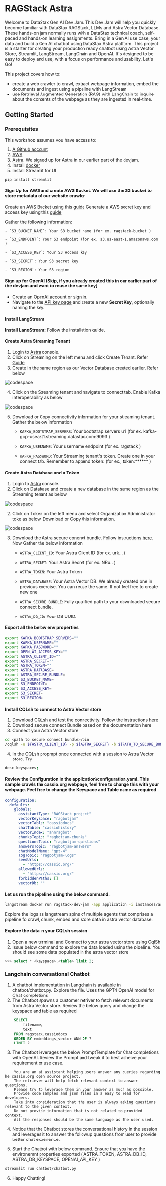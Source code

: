 # RAGStack Astra

Welcome to DataStax Gen AI Dev Jam. This Dev Jam will help you quickly become familiar with DataStax RAGStack, LLMs and Astra Vector Database. These hands-on jam normally runs with a DataStax technical coach, self-paced and hands-on learning assignments. Bring in a Gen AI use case, your data and build a Gen AI chatbot using DataStax Astra platform.
This project is a starter for creating your production ready chatbot using Astra Vector Store, Streamlit, LangStream, LangChain and OpenAI. It's designed to be easy to deploy and use, with a focus on performance and usability. Let's Go!

This project covers how to:
- create a web crawler to crawl, extract webpage information, embed the documents and ingest using a pipeline with LangStream
- use Retrieval Augmented Generation (RAG) with LangChain to inquire about the contents of the webpage as they are ingested in real-time. 

## Getting Started

### Prerequisites

This workshop assumes you have access to:
1. [A Github account](https://github.com)
2. [AWS](https://console.aws.amazon.com)
3. [Astra](https://astra.datastax.com/). We signed up for Astra in our earlier part of the devjam. 
4. Install [docker](https://www.docker.com/get-started/)
5. Install Streamlit for UI

```python
pip install streamlit
```

#### Sign Up for AWS and create AWS Bucket. We will use the S3 bucket to store metadata of our website crawler

Create an AWS Bucket using this [guide](https://docs.aws.amazon.com/AmazonS3/latest/userguide/creating-bucket.html)
Generate a AWS secret key and access key using this [guide](https://docs.aws.amazon.com/IAM/latest/UserGuide/id_root-user_manage_add-key.html)

Gather the following information:

    - `S3_BUCKET_NAME`: Your S3 bucket name (for ex. ragstack-bucket )
    
    - `S3_ENDPOINT`: Your S3 endpoint (for ex. s3.us-east-1.amazonaws.com )

    - `S3_ACCESS_KEY`: Your S3 Access key

    - `S3_SECRET`: Your S3 secret key

    - `S3_REGION`: Your S3 region

#### Sign up for OpenAI (Skip, if you already created this in our earlier part of the devjam and want to reuse the same key)

- Create an [OpenAI account](https://platform.openai.com/signup) or [sign in](https://platform.openai.com/login).
- Navigate to the [API key page](https://platform.openai.com/account/api-keys) and create a new **Secret Key**, optionally naming the key.

#### Install LangStream

**Install LangStream:** Follow the [installation guide](https://github.com/LangStream/langstream#installation).
   
#### Create Astra Streaming Tenant

1. Login to [Astra](https://astra.datastax.com/) console.
2. Click on Streaming on the left menu and click Create Tenant. Refer [Guide](https://docs.datastax.com/en/streaming/astra-streaming/getting-started/index.html)
3. Create in the same region as our Vector Database created earlier. Refer below

![codespace](./images/createstream.png)


4. Click on the Streaming tenant and navigate to connect tab. Enable Kafka interoperability as below


![codespace](./images/enablekafka.png)

5. Download or Copy connectivity information for your streaming tenant. Gather the below information


    - `KAFKA_BOOTSTRAP_SERVERS`: Your bootstrap.servers url (for ex. kafka-gcp-useast1.streaming.datastax.com:9093 )
    
    - `KAFKA_USERNAME`: Your username endpoint (for ex. ragstack )

    - `KAFKA_PASSWORD`: Your Streaming tenant's token. Create one in your connect tab. Remember to append token: (for ex., token:****** )


#### Create Astra Database and a Token

1. Login to [Astra](https://astra.datastax.com/) console.
2. Click on Database and create a new database in the same region as the Streaming tenant as below

![codespace](./images/createdatabase.png)

2. Click on Token on the left menu and select Organization Administrator toke as below. Download or Copy this information. 


![codespace](./images/createtoken.png)

3. Download the Astra secure conenct bundle. Follow instructions [here](https://awesome-astra.github.io/docs/pages/astra/download-scb/). Now  Gather the below information


    - `ASTRA_CLIENT_ID`: Your Astra Client ID (for ex. urk... )
    
    - `ASTRA_SECRET`: Your Astra Secret (for ex. NRu.. )

    - `ASTRA_TOKEN`: Your Astra Token

    - `ASTRA_DATABASE`: Your Astra Vector DB. We already created one in previous exercise. You can reuse the same. If not feel free to create new one

    - `ASTRA_SECURE_BUNDLE`: Fully qualified path to your downloaded secure connect bundle.

    - `ASTRA_DB_ID`: Your DB UUID.

#### Export all the below env properties 

```bash
export KAFKA_BOOTSTRAP_SERVERS=""
export KAFKA_USERNAME=""
export KAFKA_PASSWORD=""
export OPEN_AI_ACCESS_KEY=""
export ASTRA_CLIENT_ID=""
export ASTRA_SECRET=""
export ASTRA_TOKEN=""
export ASTRA_DATABASE=
export ASTRA_SECURE_BUNDLE=
export S3_BUCKET_NAME=
export S3_ENDPOINT=
export S3_ACCESS_KEY=
export S3_SECRET=
export S3_REGION=

```

#### Install CQLsh to connect to Astra Vector store


1. Download CQLsh and test the connectivity. Follow the instructions [here](https://awesome-astra.github.io/docs/pages/data/explore/cqlsh/)
2. Download secure connect Bundle based on the documentation here 
3. Connect your Astra Vector store

```bash
cd <path to secure connect bundle>/bin
/cqlsh -u ${ASTRA_CLIENT_ID} -p ${ASTRA_SECRET} -b ${PATH_TO_SECURE_BUNDLE.zip}
```
4. In the CQLsh propmpt once connected with a session to Astra Vector store. Try 

```bash
desc keyspaces;
```

#### Review the Configuration in the application\configuration.yaml. This sample crawls the cassio.org webpage, feel free to change this with your webpage. Feel free to change the Keyspace and Table name as required

```yaml
configuration:
  defaults:
    globals:
      assistantType: "RAGStack project"
      vectorKeyspace: "ragbotjam"
      vectorTable: "cassiodocs"
      chatTable: "cassiohistory"
      vectorIndex: "annragbot"
      chunksTopic: "ragbotjam-chunks"
      questionsTopic: "ragbotjam-questions"
      answersTopic: "ragbotjam-answers"
      chatModelName: "gpt-4"
      logTopic: "ragbotjam-logs"
      seedUrls: 
        - "https://cassio.org/"
      allowedUrls: 
        - "https://cassio.org/"
      forbiddenPaths: []
      vectorDb: ""

```

#### Let us run the pipeline using the below command.

```bash
langstream docker run ragstack-dev-jam -app application -i instances/astra.yaml -s secrets/secrets.yaml
```

Explore the logs as langstream spins of multiple agents that comprises a pipeline fo crawl, chunk, embed and store data in astra vector database.


#### Explore the data in your CQLsh session

1. Open a new terminal and Connect to your astra vector store using CqlSh 
2. Issue below command to explore the data loaded using the pipeline. You should see some data populated in the astra vector store

```SQL
>>> select * <keyspace>.<table> limit 2;
```

### Langchain conversational Chatbot

1. A chatbot implementation in Langchain is available in chatbot/chatbot.py. Explore the file. Uses the GPT4 OpenAI model for Chat completions
2. The Chatbot spawns a customer retriver to fetch relevant documents from Astra Vector store. Review the below query and change the keyspace and table as required

```SQL
    SELECT
        filename,
        text
    FROM ragstack.cassiodocs
    ORDER BY embeddings_vector ANN OF ?
    LIMIT ?
```

3. The Chatbot leverages the below PromptTemplate for Chat completions with OpenAI. Review the Prompt and tweak it to best acheive your requirement or use case. 

```
    You are an ai assistant helping users answer any queries regarding he cassio.org open source project.
    The retriever will help fetch relevant context to answer questions.
    Please try to leverage them in your answer as much as possible.
    Provide code samples and json files in a easy to read for developers.
    Take into consideration that the user is always asking questions relevant to the given context.
    Do not provide information that is not related to provided context.
    All the responses should be the same language as the user used.

```

4. Notice that the Chatbot stores the conversational history in the session and leverages it to answer the followup questions from user to provide better chat experience.

5. Start the Chatbot with below command. Ensure that you have the environemnt properties exported ( ASTRA_TOKEN, ASTRA_DB_ID, ASTRA_DB_KEYSPACE, OPENAI_API_KEY )

```bash
streamlit run chatbot/chatbot.py

```

6. Happy Chatting!